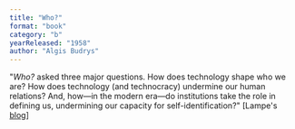 ```yaml
---
title: "Who?"
format: "book"
category: "b"
yearReleased: "1958"
author: "Algis Budrys"
---
```

"_Who?_ asked three major questions. How does  technology shape who we are? How does technology (and technocracy) undermine our  human relations? And, how—in the modern era—do institutions take the role in  defining us, undermining our capacity for self-identification?" [Lampe's <a href="http://tashqueedagg.wordpress.com/2013/02/02/algis-budrys-who-1958/"> blog</a>]
 
